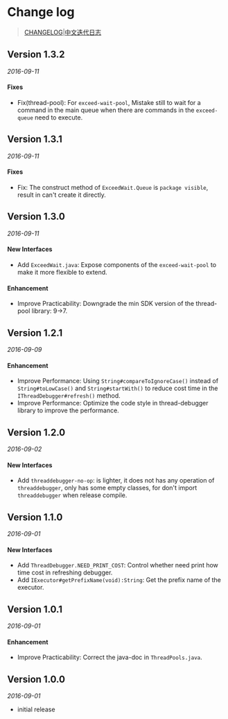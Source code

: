 # Change log

> [CHANGELOG](https://github.com/Jacksgong/ThreadDebugger/blob/master/CHANGELOG.md)|[中文迭代日志](https://github.com/Jacksgong/ThreadDebugger/blob/master/CHANGELOG_zh.md)

## Version 1.3.2

_2016-09-11_

#### Fixes

- Fix(thread-pool): For `exceed-wait-pool`, Mistake still to wait for a command in the main queue when there are commands in the `exceed-queue` need to execute.

## Version 1.3.1

_2016-09-11_

#### Fixes

- Fix: The construct method of `ExceedWait.Queue` is `package visible`, result in can't create it directly.

## Version 1.3.0

_2016-09-11_

#### New Interfaces

- Add `ExceedWait.java`: Expose components of the `exceed-wait-pool` to make it more flexible to extend.

#### Enhancement

- Improve Practicability: Downgrade the min SDK version of the thread-pool library: 9->7.

## Version 1.2.1

_2016-09-09_

#### Enhancement

- Improve Performance: Using `String#compareToIgnoreCase()` instead of `String#toLowCase()` and `String#startWith()` to reduce cost time in the `IThreadDebugger#refresh()` method.
- Improve Performance: Optimize the code style in thread-debugger library to improve the performance.

## Version 1.2.0

_2016-09-02_

#### New Interfaces

- Add `threaddebugger-no-op`: is lighter, it does not has any operation of `threaddebugger`, only has some empty classes, for don't import `threaddebugger` when release compile.

## Version 1.1.0

_2016-09-01_

#### New Interfaces

- Add `ThreadDebugger.NEED_PRINT_COST`: Control whether need print how time cost in refreshing debugger.
- Add `IExecutor#getPrefixName(void):String`: Get the prefix name of the executor.

## Version 1.0.1

_2016-09-01_

#### Enhancement

- Improve Practicability: Correct the java-doc in `ThreadPools.java`.

## Version 1.0.0

_2016-09-01_

- initial release
